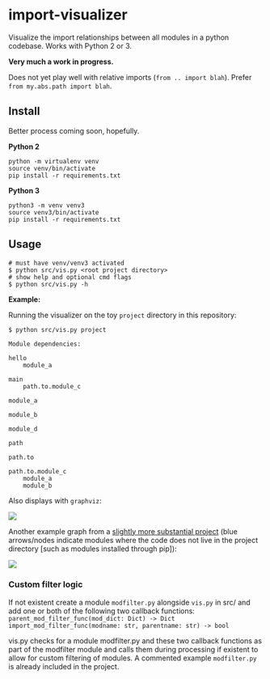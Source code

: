 # import-visualizer
Visualize the import relationships between all modules in a python codebase. Works with Python 2 or 3.

__Very much a work in progress.__

Does not yet play well with relative imports (`from .. import blah`). Prefer `from my.abs.path import blah`.

## Install

Better process coming soon, hopefully.

__Python 2__
```
python -m virtualenv venv
source venv/bin/activate
pip install -r requirements.txt
```

__Python 3__

```
python3 -m venv venv3
source venv3/bin/activate
pip install -r requirements.txt
```

## Usage

```
# must have venv/venv3 activated
$ python src/vis.py <root project directory>
# show help and optional cmd flags
$ python src/vis.py -h 
```

__Example:__

Running the visualizer on the toy `project` directory in this repository:

```
$ python src/vis.py project

Module dependencies:

hello
    module_a

main
    path.to.module_c

module_a

module_b

module_d

path

path.to

path.to.module_c
    module_a
    module_b
```

Also displays with `graphviz`:

![](examples/project.png)

Another example graph from a [slightly more substantial project](https://github.com/nicolashahn/set-solver) (blue arrows/nodes indicate modules where the code does not live in the project directory [such as modules installed through pip]):

![](examples/set-solver.png)

### Custom filter logic

If not existent create a module `modfilter.py` alongside `vis.py` in src/ and add one or both of the following two callback functions:
`parent_mod_filter_func(mod_dict: Dict) -> Dict`
`import_mod_filter_func(modname: str, parentname: str) -> bool`

vis.py checks for a module modfilter.py and these two callback functions as part of the modfilter module and calls them during processing
if existent to allow for custom filtering of modules. A commented example `modfilter.py` is already included in the project.
